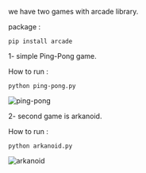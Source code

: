 we have two games with arcade library.



package :

```pip install arcade```



1- simple Ping-Pong game.

How to run :

```python ping-pong.py```

 ![ping-pong](https://github.com/Hosein-Askari/Python-Exercises/assets/101398814/29dfdd71-6f30-470e-abe3-28d4832516f0)


2- second game is arkanoid.



How to run :

```python arkanoid.py```

![arkanoid](https://github.com/Hosein-Askari/Python-Exercises/assets/101398814/d2a49f02-ce37-4caa-8e89-e2eba7300fac)

